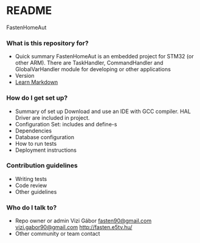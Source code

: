 # README #

FastenHomeAut

### What is this repository for? ###

* Quick summary
FastenHomeAut is an embedded project for STM32 (or other ARM). There are TaskHandler, CommandHandler and GlobalVarHandler module for developing or other applications
* Version
* [Learn Markdown](https://bitbucket.org/tutorials/markdowndemo)

### How do I get set up? ###

* Summary of set up
Download and use an IDE with GCC compiler. HAL Driver are included in project.
* Configuration
Set: includes and define-s
* Dependencies
* Database configuration
* How to run tests
* Deployment instructions

### Contribution guidelines ###

* Writing tests
* Code review
* Other guidelines

### Who do I talk to? ###

* Repo owner or admin
Vizi Gábor
fasten90@gmail.com
vizi.gabor90@gmail.com
http://fasten.e5tv.hu/
* Other community or team contact